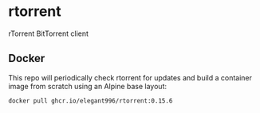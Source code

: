 # rtorrent
rTorrent BitTorrent client

Docker
-----------------------------------------------
This repo will periodically check rtorrent for updates and build a container image from scratch using an Alpine base layout:

```
docker pull ghcr.io/elegant996/rtorrent:0.15.6
```
